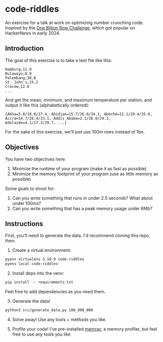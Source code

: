 # code-riddles

An exercise for a talk at work on optimizing number crunching code. Inspired by the [One Billion Row Challenge](https://www.morling.dev/blog/one-billion-row-challenge/), which got popular on HackerNews in early 2024.

## Introduction

The goal of this exercise is to take a text file like this:

```
Hamburg;12.0
Bulawayo;8.9
Palembang;38.8
St. John's;15.2
Cracow;12.6
...
```

And get the mean, minimum, and maximum temperature per station, and output it like this (alphabetically ordered):

```
{Abha=5.0/18.0/27.4, Abidjan=15.7/26.0/34.1, Abéché=12.1/29.4/35.6, Accra=14.7/26.4/33.1, Addis Ababa=2.1/16.0/24.3, Adelaide=4.1/17.3/29.7, ...}
```

For the sake of this exercise, we'll just use 100m rows instead of 1bn.

## Objectives

You have two objectives here:

1. Minimize the runtime of your program (make it as fast as possible)
2. Minimize the memory footprint of your program (use as little memory as possible)

Some goals to shoot for:

1. Can you write something that runs in under 2.5 seconds? What about under 100ms?
2. Can you write something that has a peak memory usage under 6Mb?

## Instructions

First, you'll need to generate the data. I'd recommend cloning this repo, then:

1. Create a virtual environment:

```bash
pyenv virtualenv 3.10.9 code-riddles
pyenv local code-riddles
```

2. Install deps into the venv:

```bash
pip install -r requirements.txt
```

Feel free to add dependencies as you need them.

3. Generate the data!

```bash
python3 src/generate_data.py 100_000_000
```

4. Solve away! Use any tools + methods you like.

5. Profile your code! I've pre-installed [memray](https://github.com/bloomberg/memray), a memory profiler, but feel free to use any tools you like
